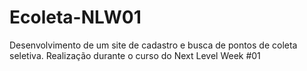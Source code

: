 # Ecoleta-NLW01
Desenvolvimento de um site de cadastro e busca de pontos de coleta seletiva. Realização durante o curso do Next Level Week #01
